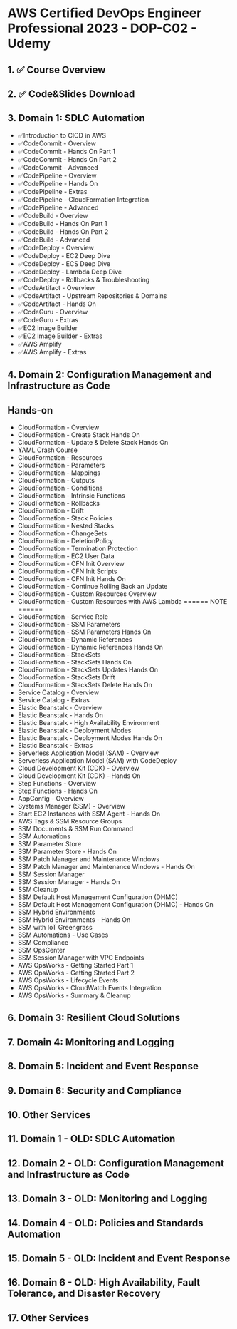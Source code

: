 # AWS Certified DevOps Engineer Professional 2023 - DOP-C02 - Udemy

## 1. ✅ Course Overview

## 2. ✅ Code&Slides Download

## 3. Domain 1: SDLC Automation

- ✅Introduction to CICD in AWS
- ✅CodeCommit - Overview
- ✅CodeCommit - Hands On Part 1
- ✅CodeCommit - Hands On Part 2
- ✅CodeCommit - Advanced
- ✅CodePipeline - Overview
- ✅CodePipeline - Hands On
- ✅CodePipeline - Extras
- ✅CodePipeline - CloudFormation Integration
- ✅CodePipeline - Advanced
- ✅CodeBuild - Overview
- ✅CodeBuild - Hands On Part 1
- ✅CodeBuild - Hands On Part 2
- ✅CodeBuild - Advanced
- ✅CodeDeploy - Overview
- ✅CodeDeploy - EC2 Deep Dive
- ✅CodeDeploy - ECS Deep Dive
- ✅CodeDeploy - Lambda Deep Dive
- ✅CodeDeploy - Rollbacks & Troubleshooting
- ✅CodeArtifact - Overview
- ✅CodeArtifact - Upstream Repositories & Domains
- ✅CodeArtifact - Hands On
- ✅CodeGuru - Overview
- ✅CodeGuru - Extras
- ✅EC2 Image Builder
- ✅EC2 Image Builder - Extras
- ✅AWS Amplify
- ✅AWS Amplify - Extras

## 4. Domain 2: Configuration Management and Infrastructure as Code
## Hands-on


- CloudFormation - Overview
- CloudFormation - Create Stack Hands On
- CloudFormation - Update & Delete Stack Hands On
- YAML Crash Course
- CloudFormation - Resources
- CloudFormation - Parameters
- CloudFormation - Mappings
- CloudFormation - Outputs
- CloudFormation - Conditions
- CloudFormation - Intrinsic Functions
- CloudFormation - Rollbacks
- CloudFormation - Drift
- CloudFormation - Stack Policies
- CloudFormation - Nested Stacks
- CloudFormation - ChangeSets
- CloudFormation - DeletionPolicy
- CloudFormation - Termination Protection
- CloudFormation - EC2 User Data
- CloudFormation - CFN Init Overview
- CloudFormation - CFN Init Scripts
- CloudFormation - CFN Init Hands On
- CloudFormation - Continue Rolling Back an Update
- CloudFormation - Custom Resources Overview
- CloudFormation - Custom Resources with AWS Lambda
====== NOTE ======
- CloudFormation - Service Role
- CloudFormation - SSM Parameters
- CloudFormation - SSM Parameters Hands On
- CloudFormation - Dynamic References
- CloudFormation - Dynamic References Hands On
- CloudFormation - StackSets
- CloudFormation - StackSets Hands On
- CloudFormation - StackSets Updates Hands On
- CloudFormation - StackSets Drift
- CloudFormation - StackSets Delete Hands On
- Service Catalog - Overview
- Service Catalog - Extras
- Elastic Beanstalk - Overview
- Elastic Beanstalk - Hands On
- Elastic Beanstalk - High Availability Environment
- Elastic Beanstalk - Deployment Modes
- Elastic Beanstalk - Deployment Modes Hands On
- Elastic Beanstalk - Extras
- Serverless Application Model (SAM) - Overview
- Serverless Application Model (SAM) with CodeDeploy
- Cloud Development Kit (CDK) - Overview
- Cloud Development Kit (CDK) - Hands On
- Step Functions - Overview
- Step Functions - Hands On
- AppConfig - Overview
- Systems Manager (SSM) - Overview
- Start EC2 Instances with SSM Agent - Hands On
- AWS Tags & SSM Resource Groups
- SSM Documents & SSM Run Command
- SSM Automations
- SSM Parameter Store
- SSM Parameter Store - Hands On
- SSM Patch Manager and Maintenance Windows
- SSM Patch Manager and Maintenance Windows - Hands On
- SSM Session Manager
- SSM Session Manager - Hands On
- SSM Cleanup
- SSM Default Host Management Configuration (DHMC)
- SSM Default Host Management Configuration (DHMC) - Hands On
- SSM Hybrid Environments
- SSM Hybrid Environments - Hands On
- SSM with IoT Greengrass
- SSM Automations - Use Cases
- SSM Compliance
- SSM OpsCenter
- SSM Session Manager with VPC Endpoints
- AWS OpsWorks - Getting Started Part 1
- AWS OpsWorks - Getting Started Part 2
- AWS OpsWorks - Lifecycle Events
- AWS OpsWorks - CloudWatch Events Integration
- AWS OpsWorks - Summary & Cleanup

## 6. Domain 3: Resilient Cloud Solutions

## 7. Domain 4: Monitoring and Logging

## 8. Domain 5: Incident and Event Response

## 9. Domain 6: Security and Compliance

## 10. Other Services

## 11. Domain 1 - OLD: SDLC Automation

## 12. Domain 2 - OLD: Configuration Management and Infrastructure as Code

## 13. Domain 3 - OLD: Monitoring and Logging

## 14. Domain 4 - OLD: Policies and Standards Automation

## 15. Domain 5 - OLD: Incident and Event Response

## 16. Domain 6 - OLD: High Availability, Fault Tolerance, and Disaster Recovery

## 17. Other Services
